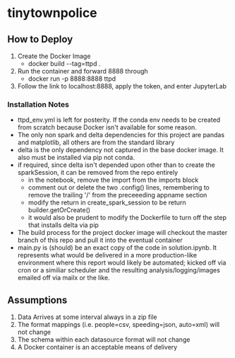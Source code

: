 # tinytownpolice

## How to Deploy
1. Create the Docker Image
    - docker build --tag=ttpd .
2. Run the container and forward 8888 through
    - docker run -p 8888:8888 ttpd 
3. Follow the link to localhost:8888, apply the token, and enter JupyterLab


### Installation Notes
- ttpd_env.yml is left for posterity. If the conda env needs to be created from scratch because Docker isn't available for some reason.
- The only non spark and delta dependencies for this project are pandas and matplotlib, all others are from the standard library
- delta is the only dependency not captured in the base docker image. It also must be installed via pip not conda.
- if required, since delta isn't depended upon other than to create the sparkSession, it can be removed from the repo entirely
    - in the notebook, remove the import from the imports block
    - comment out or delete the two .config() lines, remembering to remove the trailing '/' from the preceeeding appname section
    - modify the return in create_spark_session to be 
        return builder.getOrCreate()
    - it would also be prudent to modify the Dockerfile to turn off the step that installs delta via pip 
- The build process for the project docker image will checkout the master branch of this repo and pull it into the eventual container 
- main.py is (should) be an exact copy of the code in solution.ipynb. It represents what would be delivered in a more production-like environment where this report would likely be automated; kicked off via cron or a similiar scheduler and the resulting analysis/logging/images emailed off via mailx or the like.

## Assumptions
1. Data Arrives at some interval always in a zip file
2. The format mappings (i.e. people=csv, speeding=json, auto=xml) will not change
3. The schema within each datasource format will not change
4. A Docker container is an acceptable means of delivery
